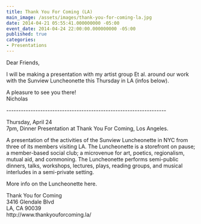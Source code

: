 ```yaml
---
title: Thank You For Coming (LA)
main_image: /assets/images/thank-you-for-coming-la.jpg
date: 2014-04-21 05:55:41.000000000 -05:00
event_date: 2014-04-24 22:00:00.000000000 -05:00
published: true
categories:
- Presentations
---
```

<p>Dear Friends,</p>
<p>I will be making a presentation with my artist group Et al. around our work with the Sunview Luncheonette this Thursday in LA (infos below).</p>
<p>A pleasure to see you there!<br />
Nicholas</p>
<p>------------------------------------------------------------------</p>
<p>Thursday, April 24<br />
7pm, Dinner Presentation at Thank You For Coming, Los Angeles.</p>
<p>A presentation of the activities of the Sunview Luncheonette in NYC from three of its members visiting LA. The Luncheonette is a storefront on pause; a member-based social club; a microvenue for art, poetics, regionalism, mutual aid, and commoning. The Luncheonette performs semi-public dinners, talks, workshops, lectures, plays, reading groups, and musical interludes in a semi-private setting.</p>
<p>More info on the Luncheonette here.</p>
<p>Thank You for Coming<br />
3416 Glendale Blvd<br />
LA, CA 90039<br />
http://www.thankyouforcoming.la/</p>
